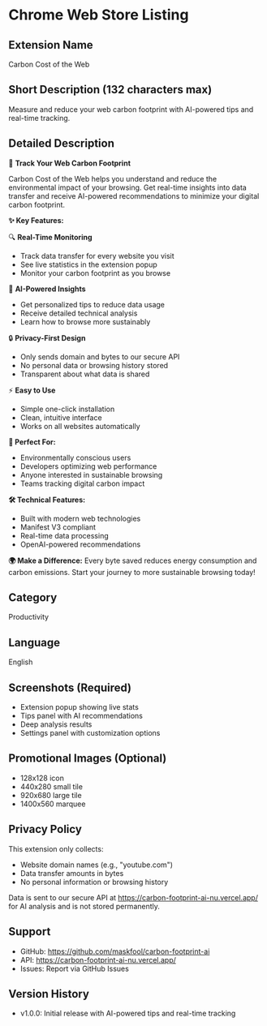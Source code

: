 # Chrome Web Store Listing

## **Extension Name**
Carbon Cost of the Web

## **Short Description** (132 characters max)
Measure and reduce your web carbon footprint with AI-powered tips and real-time tracking.

## **Detailed Description**

🌱 **Track Your Web Carbon Footprint**

Carbon Cost of the Web helps you understand and reduce the environmental impact of your browsing. Get real-time insights into data transfer and receive AI-powered recommendations to minimize your digital carbon footprint.

**✨ Key Features:**

🔍 **Real-Time Monitoring**
- Track data transfer for every website you visit
- See live statistics in the extension popup
- Monitor your carbon footprint as you browse

🤖 **AI-Powered Insights**
- Get personalized tips to reduce data usage
- Receive detailed technical analysis
- Learn how to browse more sustainably

🔒 **Privacy-First Design**
- Only sends domain and bytes to our secure API
- No personal data or browsing history stored
- Transparent about what data is shared

⚡ **Easy to Use**
- Simple one-click installation
- Clean, intuitive interface
- Works on all websites automatically

**🎯 Perfect For:**
- Environmentally conscious users
- Developers optimizing web performance
- Anyone interested in sustainable browsing
- Teams tracking digital carbon impact

**🛠️ Technical Features:**
- Built with modern web technologies
- Manifest V3 compliant
- Real-time data processing
- OpenAI-powered recommendations

**🌍 Make a Difference:**
Every byte saved reduces energy consumption and carbon emissions. Start your journey to more sustainable browsing today!

## **Category**
Productivity

## **Language**
English

## **Screenshots** (Required)
- Extension popup showing live stats
- Tips panel with AI recommendations
- Deep analysis results
- Settings panel with customization options

## **Promotional Images** (Optional)
- 128x128 icon
- 440x280 small tile
- 920x680 large tile
- 1400x560 marquee

## **Privacy Policy**
This extension only collects:
- Website domain names (e.g., "youtube.com")
- Data transfer amounts in bytes
- No personal information or browsing history

Data is sent to our secure API at https://carbon-footprint-ai-nu.vercel.app/ for AI analysis and is not stored permanently.

## **Support**
- GitHub: https://github.com/maskfool/carbon-footprint-ai
- API: https://carbon-footprint-ai-nu.vercel.app/
- Issues: Report via GitHub Issues

## **Version History**
- v1.0.0: Initial release with AI-powered tips and real-time tracking
